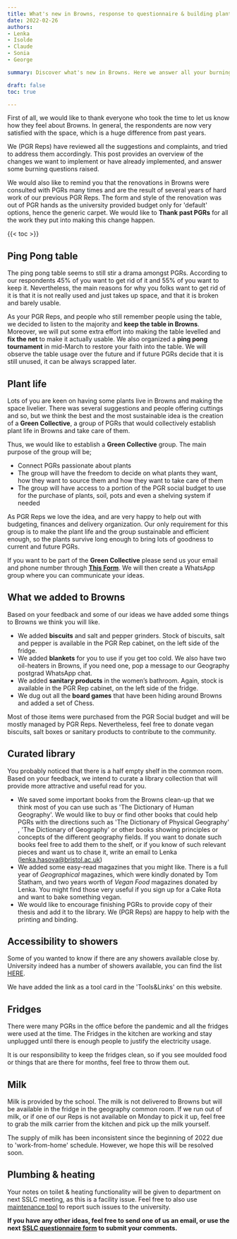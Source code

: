 ```yaml
---
title: What's new in Browns, response to questionnaire & building plant life.
date: 2022-02-26
authors:
- Lenka
- Isolde
- Claude
- Sonia
- George

summary: Discover what's new in Browns. Here we answer all your burning questions, address comments and implement suggestions. Join our Green Collective group and help build a plant life in Browns.

draft: false
toc: true

---
```


First of all, we would like to thank everyone who took the time to let us know how they feel about Browns. In general, the respondents are now very satisfied with the space, which is a huge difference from past years. 

We (PGR Reps) have reviewed all the suggestions and complaints, and tried to address them accordingly. This post provides an overview of the changes we want to implement or have already implemented, and answer some burning questions raised.

We would also like to remind you that the renovations in Browns were consulted with PGRs many times and are the result of several years of hard work of our previous PGR Reps. The form and style of the renovation was out of PGR hands as the university provided budget only for 'default' options, hence the generic carpet. We would like to **Thank past PGRs** for all the work they put into making this change happen.

{{< toc >}} 

<!--more-->


## Ping Pong table

The ping pong table seems to still stir a drama amongst PGRs. According to our respondents 45% of you want to get rid of it and 55% of you want to keep it. Nevertheless, the main reasons for why you folks want to get rid of it is that it is not really used and just takes up space, and that it is broken and barely usable.

As your PGR Reps, and people who still remember people using the table, we decided to listen to the majority and **keep the table in Browns**. Moreover, we will put some extra effort into making the table levelled and **fix the net** to make it actually usable. We also organized a **ping pong tournament** in mid-March to restore your faith into the table.
We will observe the table usage over the future and if future PGRs decide that it is still unused, it can be always scrapped later.

## Plant life

Lots of you are keen on having some plants live in Browns and making the space livelier. There was several suggestions and people offering cuttings and so, but we think the best and the most sustainable idea is the creation of a **Green Collective**, a group of PGRs that would collectively establish plant life in Browns and take care of them.

Thus, we would like to establish a **Green Collective** group. The main purpose of the group will be;
* Connect PGRs passionate about plants
* The group will have the freedom to decide on what plants they want, how they want to source them and how they want to take care of them
* The group will have access to a portion of the PGR social budget to use for the purchase of plants, soil, pots and even a shelving system if needed

As PGR Reps we love the idea, and are very happy to help out with budgeting, finances and delivery organization. Our only requirement for this group is to make the plant life and the group sustainable and efficient enough, so the plants survive long enough to bring lots of goodness to current and future PGRs.

If you want to be part of the **Green Collective** please send us your email and phone number through **[This Form](https://forms.gle/txtUQgajVUpfoYFb8)**. We will then create a WhatsApp group where you can communicate your ideas.

## What we added to Browns

Based on your feedback and some of our ideas we have added some things to Browns we think you will like. 
* We added **biscuits** and salt and pepper grinders. Stock of biscuits, salt and pepper is available in the PGR Rep cabinet, on the left side of the fridge.
* We added **blankets** for you to use if you get too cold. We also have two oil-heaters in Browns, if you need one, pop a message to our Geography postgrad WhatsApp chat.
* We added **sanitary products** in the women’s bathroom. Again, stock is available in the PGR Rep cabinet, on the left side of the fridge.
* We dug out all the **board games** that have been hiding around Browns and added a set of Chess.

Most of those items were purchased from the PGR Social budget and will be mostly managed by PGR Reps. Nevertheless, feel free to donate vegan biscuits, salt boxes or sanitary products to contribute to the community. 

## Curated library

You probably noticed that there is a half empty shelf in the common room. Based on your feedback, we intend to curate a library collection that will provide more attractive and useful read for you. 
* We saved some important books from the Browns clean-up that we think most of you can use such as 'The Dictionary of Human Geography'. We would like to buy or find other books that could help PGRs with the directions such as 'The Dictionary of Physical Geography' , 'The Dictionary of Geography' or other books showing principles or concepts of the different geography fields. If you want to donate such books feel free to add them to the shelf, or if you know of such relevant pieces and want us to chase it, write an email to Lenka (lenka.hasova@bristol.ac.uk)
* We added some easy-read magazines that you might like. There is a full year of *Geographical* magazines, which were kindly donated by Tom Statham, and two years worth of *Vegan Food* magazines donated by Lenka. You might find those very useful if you sign up for a Cake Rota and want to bake something vegan.
* We would like to encourage finishing PGRs to provide copy of their thesis and add it to the library. We (PGR Reps) are happy to help with the printing and binding. 

## Accessibility to showers

Some of you wanted to know if there are any showers available close by.
University indeed has a number of showers available, you can find the list [HERE](https://www.bristol.ac.uk/media-library/sites/transportplan/documents/List%20of%20University%20showers%20exc%20Halls%202020.pdf).

We have added the link as a tool card in the 'Tools&Links' on this website.

## Fridges 

There were many PGRs in the office before the pandemic and all the fridges were used at the time. The Fridges in the kitchen are working and stay unplugged until there is enough people to justify the electricity usage.

It is our responsibility to keep the fridges clean, so if you see moulded food or things that are there for months, feel free to throw them out. 

## Milk

Milk is provided by the school. The milk is not delivered to Browns but will be available in the fridge in the geography common room. If we run out of milk, or if one of our Reps is not available on Monday to pick it up, feel free to grab the milk carrier from the kitchen and pick up the milk yourself.

The supply of milk has been inconsistent since the beginning of 2022 due to 'work-from-home' schedule. However, we hope this will be resolved soon.

## Plumbing & heating

Your notes on toilet & heating functionality will be given to department on next SSLC meeting, as this is a facility issue. Feel free to also use [maintenance tool](https://uob.sharepoint.com/sites/campus-division/SitePages/maintenance-services.aspx) to report such issues to the university. 


**If you have any other ideas, feel free to send one of us an email, or use the next [SSLC questionnaire form](https://forms.gle/TnVWgMn8ShXdvZzd6) to submit your comments.**


